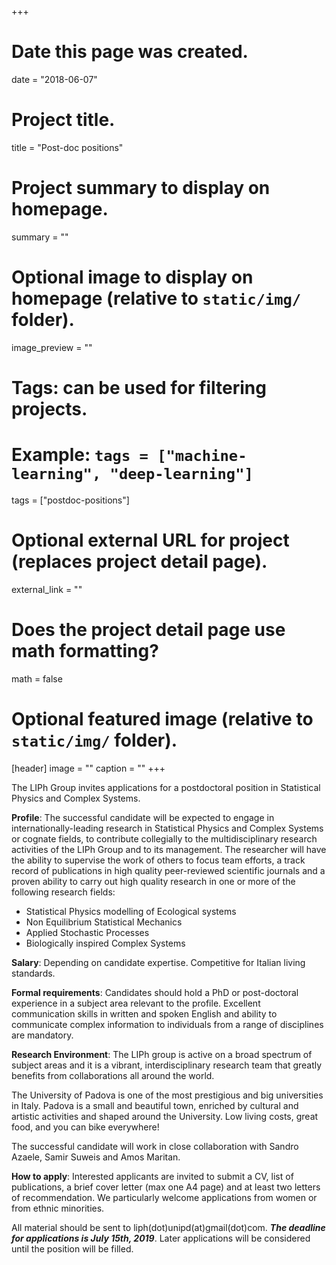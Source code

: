 +++
# Date this page was created.
date = "2018-06-07"

# Project title.
title = "Post-doc positions"

# Project summary to display on homepage.
summary = ""

# Optional image to display on homepage (relative to `static/img/` folder).
image_preview = ""

# Tags: can be used for filtering projects.
# Example: `tags = ["machine-learning", "deep-learning"]`
tags = ["postdoc-positions"]

# Optional external URL for project (replaces project detail page).
external_link = ""

# Does the project detail page use math formatting?
math = false

# Optional featured image (relative to `static/img/` folder).
[header]
image = ""
caption = ""
+++

The LIPh Group invites applications for a postdoctoral position in Statistical Physics and Complex Systems.

**Profile**: The successful candidate will be expected to engage in internationally-leading research in Statistical Physics and Complex Systems or cognate fields, to contribute collegially to the multidisciplinary research activities of the LIPh Group and to its management. The researcher will have the ability to supervise the work of others to focus team efforts, a track record of publications in high quality peer-reviewed scientific journals and a proven ability to carry out high quality research in one or more of the following research fields:
<ul>
  <li>Statistical Physics modelling of Ecological systems</li>
  <li>Non Equilibrium Statistical Mechanics</li>
  <li>Applied Stochastic Processes</li>
  <li>Biologically inspired Complex Systems</li>
</ul>  



**Salary**: Depending on candidate expertise. Competitive for Italian living standards.

**Formal requirements**: Candidates should hold a PhD or post-doctoral experience in a subject area relevant to the profile. Excellent communication skills in written and spoken English and ability to communicate complex information to individuals from a range of disciplines are mandatory.

**Research Environment**: The LIPh group is active on a broad spectrum of subject areas and it is a vibrant, interdisciplinary research team that greatly benefits from collaborations all around the world.

The University of Padova is one of the most prestigious and big universities in Italy. Padova is a small and beautiful town, enriched by cultural and artistic activities and shaped around the University. Low living costs, great food, and you can bike everywhere!

The successful candidate will work in close collaboration with Sandro Azaele, Samir Suweis and Amos Maritan.

**How to apply**: Interested applicants are invited to submit a CV, list of publications, a brief cover letter (max one A4 page) and at least two letters of recommendation. We particularly welcome applications from women or from ethnic minorities.

All material should be sent to liph(dot)unipd(at)gmail(dot)com. ***The deadline for applications is July 15th, 2019***. Later applications will be considered until the position will be filled.


<!--The LIPh Group invites applications for a postdoctoral position in Statistical Physics and Complex Systems.

**Profile**: The successful candidate will be expected to engage in internationally-leading research in Statistical Physics and Complex Systems or cognate fields, to contribute collegially to the multidisciplinary research activities of the LIPh Group and to its management. The researcher will have the ability to supervise the work of others to focus team efforts, a track record of publications in high quality peer-reviewed scientific journals and a proven ability to carry out high quality research in one or more of the following research fields:
- Statistical Physics modelling of Ecological systems
- Non Equilibrium Statistical Mechanics
- Applied Stochastic Processes
- Biological inspired Complex Systems  

**Salary**: Depending on candidate expertise. Competitive for Italian living standards.

**Formal requirements**: Candidates should hold a PhD or post-doctoral experience in a subject area relevant to the profile. Excellent communication skills in written and spoken English and ability to communicate complex information to individuals from a range of disciplines are mandatory.

**Research Environment**: The LIPh group is active on a broad spectrum of subject areas and it is a vibrant, interdisciplinary research team that greatly benefits from collaborations all around the world.

The University of Padova is one of the most prestigious and big universities in Italy. Padova is a small and beautiful town, enriched by cultural and artistic activities and shaped around the University. Low living costs, great food, and you can bike everywhere!

The successful candidate will work in close collaboration with Sandro Azaele, Samir Suweis. -->
